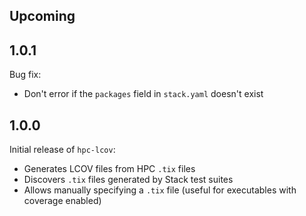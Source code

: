 ## Upcoming

## 1.0.1

Bug fix:

* Don't error if the `packages` field in `stack.yaml` doesn't exist

## 1.0.0

Initial release of `hpc-lcov`:

* Generates LCOV files from HPC `.tix` files
* Discovers `.tix` files generated by Stack test suites
* Allows manually specifying a `.tix` file (useful for executables with coverage enabled)
